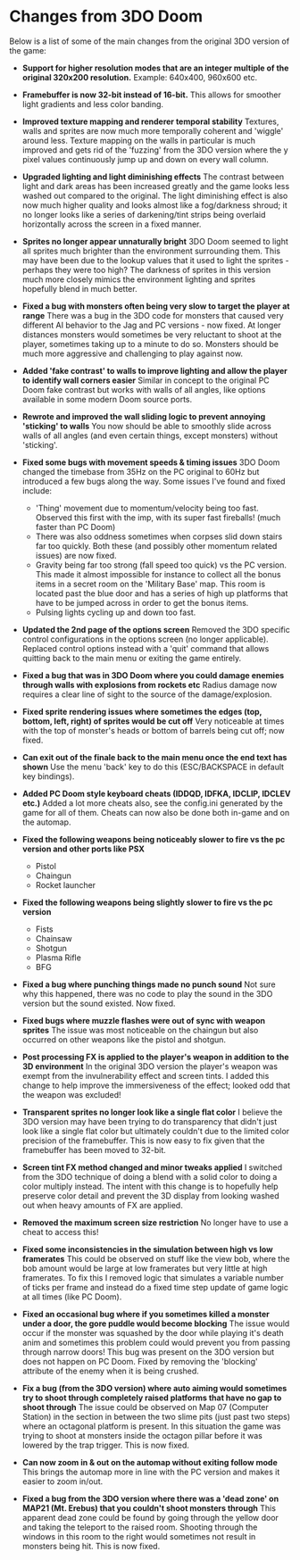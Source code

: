 # Changes from 3DO Doom

Below is a list of some of the main changes from the original 3DO version of the game:

- **Support for higher resolution modes that are an integer multiple of the original 320x200 resolution.**
Example: 640x400, 960x600 etc.

- **Framebuffer is now 32-bit instead of 16-bit.**
This allows for smoother light gradients and less color banding.

- **Improved texture mapping and renderer temporal stability**
Textures, walls and sprites are now much more temporally coherent and 'wiggle' around less. Texture mapping on the walls in particular is much improved and gets rid of the 'fuzzing' from the 3DO version where the y pixel values continuously jump up and down on every wall column.

- **Upgraded lighting and light diminishing effects**
The contrast between light and dark areas has been increased greatly and the game looks less washed out compared to the original. The light diminishing effect is also now much higher quality and looks almost like a fog/darkness shroud; it no longer looks like a series of darkening/tint strips being overlaid horizontally across the screen in a fixed manner.

- **Sprites no longer appear unnaturally bright**
3DO Doom seemed to light all sprites much brighter than the environment surrounding them. This may have been due to the lookup values that it used to light the sprites - perhaps they were too high? The darkness of sprites in this version much more closely mimics the environment lighting and sprites hopefully blend in much better.

- **Fixed a bug with monsters often being very slow to target the player at range**
There was a bug in the 3DO code for monsters that caused very different AI behavior to the Jag and PC versions - now fixed. At longer distances monsters would sometimes be very reluctant to shoot at the player, sometimes taking up to a minute to do so. Monsters should be much more aggressive and challenging to play against now.

- **Added 'fake contrast' to walls to improve lighting and allow the player to identify wall corners easier**
Similar in concept to the original PC Doom fake contrast but works with walls of all angles, like options available in some modern Doom source ports.

- **Rewrote and improved the wall sliding logic to prevent annoying 'sticking' to walls**
You now should be able to smoothly slide across walls of all angles (and even certain things, except monsters) without 'sticking'.

- **Fixed some bugs with movement speeds & timing issues**
3DO Doom changed the timebase from 35Hz on the PC original to 60Hz but introduced a few bugs along the way. Some issues I've found and fixed include:
    - 'Thing' movement due to momentum/velocity being too fast.
    Observed this first with the imp, with its super fast fireballs! (much faster than PC Doom)
    - There was also oddness sometimes when corpses slid down stairs far too quickly.
    Both these (and possibly other momentum related issues) are now fixed.
    - Gravity being far too strong (fall speed too quick) vs the PC version.
    This made it almost impossible for instance to collect all the bonus items in a secret room on the 'Military Base' map. This room is located past the blue door and has a series of high up platforms that have to be jumped across in order to get the bonus items.
    - Pulsing lights cycling up and down too fast.

- **Updated the 2nd page of the options screen**
Removed the 3DO specific control configurations in the options screen (no longer applicable).
Replaced control options instead with a 'quit' command that allows quitting back to the main menu or exiting the game entirely.

- **Fixed a bug that was in 3DO Doom where you could damage enemies through walls with explosions from rockets etc**
Radius damage now requires a clear line of sight to the source of the damage/explosion.

- **Fixed sprite rendering issues where sometimes the edges (top, bottom, left, right) of sprites would be cut off**
Very noticeable at times with the top of monster's heads or bottom of barrels being cut off; now fixed.

- **Can exit out of the finale back to the main menu once the end text has shown**
Use the menu 'back' key to do this (ESC/BACKSPACE in default key bindings).

- **Added PC Doom style keyboard cheats (IDDQD, IDFKA, IDCLIP, IDCLEV etc.)**
Added a lot more cheats also, see the config.ini generated by the game for all of them.
Cheats can now also be done both in-game and on the automap.

- **Fixed the following weapons being noticeably slower to fire vs the pc version and other ports like PSX**
    - Pistol
    - Chaingun
    - Rocket launcher

- **Fixed the following weapons being slightly slower to fire vs the pc version**
    - Fists
    - Chainsaw
    - Shotgun
    - Plasma Rifle
    - BFG

- **Fixed a bug where punching things made no punch sound**
Not sure why this happened, there was no code to play the sound in the 3DO version but the sound existed. Now fixed.

- **Fixed bugs where muzzle flashes were out of sync with weapon sprites**
The issue was most noticeable on the chaingun but also occurred on other weapons like the pistol and shotgun.

- **Post processing FX is applied to the player's weapon in addition to the 3D environment**
In the original 3DO version the player's weapon was exempt from the invulnerability effect and screen tints. I added this change to help improve the immersiveness of the effect; looked odd that the weapon was excluded!

- **Transparent sprites no longer look like a single flat color**
I believe the 3DO version may have been trying to do transparency that didn't just look like a single flat color but ultimately couldn't due to the limited color precision of the framebuffer. This is now easy to fix given that the framebuffer has been moved to 32-bit.

- **Screen tint FX method changed and minor tweaks applied**
I switched from the 3DO technique of doing a blend with a solid color to doing a color multiply instead. The intent with this change is to hopefully help preserve color detail and prevent the 3D display from looking washed out when heavy amounts of FX are applied.

- **Removed the maximum screen size restriction**
No longer have to use a cheat to access this!

- **Fixed some inconsistencies in the simulation between high vs low framerates**
This could be observed on stuff like the view bob, where the bob amount would be large at low framerates but very little at high framerates.
To fix this I removed logic that simulates a variable number of ticks per frame and instead do a fixed time step update of game logic at all times (like PC Doom).

- **Fixed an occasional bug where if you sometimes killed a monster under a door, the gore puddle would become blocking**
The issue would occur if the monster was squashed by the door while playing it's death anim and sometimes this problem could would prevent you from passing through narrow doors! This bug was present on the 3DO version but does not happen on PC Doom. Fixed by removing the 'blocking' attribute of the enemy when it is being crushed.

- **Fix a bug (from the 3DO version) where auto aiming would sometimes try to shoot through completely raised platforms that have no gap to shoot through**
The issue could be observed on Map 07 (Computer Station) in the section in between the two slime pits (just past two steps) where an octagonal platform is present. In this situation the game was trying to shoot at monsters inside the octagon pillar before it was lowered by the trap trigger. This is now fixed.

- **Can now zoom in & out on the automap without exiting follow mode**
This brings the automap more in line with the PC version and makes it easier to zoom in/out.

- **Fixed a bug from the 3DO version where there was a 'dead zone' on MAP21 (Mt. Erebus) that you couldn't shoot monsters through**
This apparent dead zone could be found by going through the yellow door and taking the teleport to the raised room. Shooting through the windows in this room to the right would sometimes not result in monsters being hit. This is now fixed.
